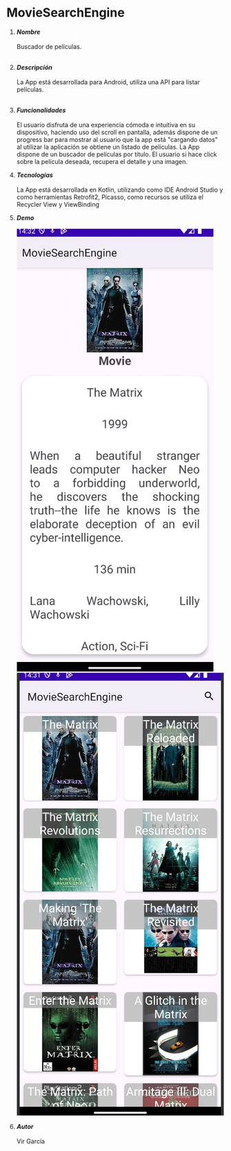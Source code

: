 # MovieSearchEngine

1. ***Nombre***<br><br>
Buscador de películas.<br><br>

2. ***Descripción***<br><br>
La App está desarrollada para Android, utiliza una API para listar películas.<br><br>

3. ***Funcionalidades***<br><br>
El usuario disfruta de una experiencia cómoda e intuitiva en su dispositivo, haciendo uso del scroll en pantalla, además dispone de un progress bar para mostrar al usuario que la app está "cargando datos" al utilizar la aplicación se obtiene un listado de películas. La App dispone de un buscador de películas por título. El usuario si hace click sobre la película deseada, recupera el detalle y una imagen. 

4. ***Tecnologías***<br><br>
La App está desarrollada en Kotlin, utilizando como IDE Android Studio y como herramientas Retrofit2, Picasso, como recursos se utiliza el Recycler View y ViewBinding
5. ***Demo***<br><br>
![Primera Activity](/images/01.jpeg)
![Segunda Activity_detalle](/images/02.jpeg)

6. ***Autor***<br><br>
Vir García
